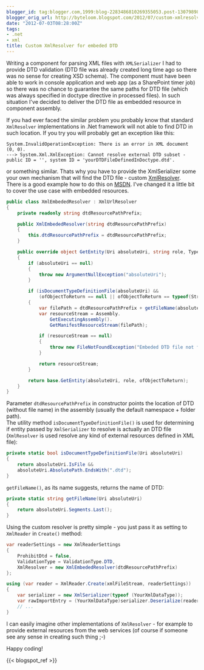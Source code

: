 ```yaml
---
blogger_id: tag:blogger.com,1999:blog-2283486810269355053.post-1307989842451191515
blogger_orig_url: http://byteloom.blogspot.com/2012/07/custom-xmlresolver-for-embeded-dtd.html
date: "2012-07-03T08:28:00Z"
tags:
- .net
- xml
title: Custom XmlResolver for embeded DTD
---
```


Writing a component for parsing XML files with `XMLSerializer` I had to provide DTD validation (DTD file was already created long time ago so there was no sense for creating XSD schema). The component must have been able to work in console application and web app (as a SharePoint timer job) so there was no chance to guarantee the same paths for DTD file (which was always specified in doctype directive in processed files). In such situation I've decided to deliver the DTD file as embedded resource in component assembly.  
<!--more-->
If you had ever faced the similar problem you probably know that standard `XmlResolver` implementations in .Net framework will not able to find DTD in such location. If you try you will probably get an exception like this:  

```
System.InvalidOperationException: There is an error in XML document (0, 0).
---> System.Xml.XmlException: Cannot resolve external DTD subset - public ID = '', system ID = 'yourDTDFileDefinedInDoctype.dtd'.  
```

or something similar. Thats why you have to provide the XmlSerializer some your own mechanism that will find the DTD file - custom [XmlResolver](http://msdn.microsoft.com/en-us/library/system.xml.xmlresolver.aspx).  
There is a good example how to do this on [MSDN](http://msdn.microsoft.com/en-us/library/bb669135.aspx). I've changed it a little bit to cover the use case with embedded resources.  

```csharp
public class XmlEmbededResolver : XmlUrlResolver  
{  
    private readonly string dtdResourcePathPrefix;  

    public XmlEmbededResolver(string dtdResourcePathPrefix)  
    {  
        this.dtdResourcePathPrefix = dtdResourcePathPrefix;  
    }  

    public override object GetEntity(Uri absoluteUri, string role, Type ofObjectToReturn)  
    {  
        if (absoluteUri == null)  
        {  
            throw new ArgumentNullException("absoluteUri");  
        }  

        if (isDocumentTypeDefinitionFile(absoluteUri) &&  
            (ofObjectToReturn == null || ofObjectToReturn == typeof(Stream)))  
        {  
            var filePath = dtdResourcePathPrefix + getFileName(absoluteUri);  
            var resourceStream = Assembly.  
                GetExecutingAssembly().  
                GetManifestResourceStream(filePath);  

            if (resourceStream == null)  
            {  
                throw new FileNotFoundException("Embeded DTD file not found", filePath);  
            }  

            return resourceStream;  
        }  

        return base.GetEntity(absoluteUri, role, ofObjectToReturn);  
    }
}
```

Parameter `dtdResourcePathPrefix` in constructor points the location of DTD (without file name) in the assembly (usually the default namespace + folder path).  
The utility method `isDocumentTypeDefinitionFile()` is used for determining if entity passed by `XmlSerializer` to resolve is actually an DTD file (`XmlResolver` is used resolve any kind of external resources defined in XML file):  

```csharp
private static bool isDocumentTypeDefinitionFile(Uri absoluteUri)  
{  
    return absoluteUri.IsFile &&  
    absoluteUri.AbsolutePath.EndsWith(".dtd");  
}  
```

`getFileName()`, as its name suggests, returns the name of DTD:  

```csharp
private static string getFileName(Uri absoluteUri)  
{  
    return absoluteUri.Segments.Last();  
}  
```

Using the custom resolver is pretty simple - you just pass it as setting to `XmlReader` in `Create()` method:  

```csharp
var readerSettings = new XmlReaderSettings  
{  
    ProhibitDtd = false,  
    ValidationType = ValidationType.DTD,  
    XmlResolver = new XmlEmbededResolver(dtdResourcePathPrefix)  
};  

using (var reader = XmlReader.Create(xmlFileStream, readerSettings))  
{  
    var serializer = new XmlSerializer(typeof (YourXmlDataType));  
    var rawImportEntry = (YourXmlDataType)serializer.Deserialize(reader);  
    // ...  
}  
```

I can easily imagine other implementations of `XmlResolver` - for example to provide external resources from the web services (of course if someone see any sense in creating such thing ;-)

Happy coding!

{{< blogspot_ref >}}